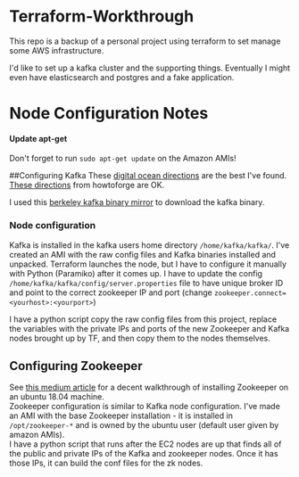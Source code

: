 # Terraform-Workthrough
This repo is a backup of a personal project using terraform to set manage some AWS infrastructure.

I'd like to set up a kafka cluster and the supporting things. Eventually I might even have elasticsearch and postgres and a fake application.

# Node Configuration Notes
#### Update apt-get  
Don't forget to run `sudo apt-get update` on the Amazon AMIs!

##Configuring Kafka
These [digital ocean directions](https://www.digitalocean.com/community/tutorials/how-to-install-apache-kafka-on-ubuntu-18-04) are the best I've found. [These directions](https://www.howtoforge.com/tutorial/ubuntu-apache-kafka-installation/) from howtoforge are OK.

I used this [berkeley kafka binary mirror](http://mirrors.ocf.berkeley.edu/apache/kafka/2.2.0/kafka_2.12-2.2.0.tgz) to download the kafka binary.

### Node configuration
Kafka is installed in the kafka users home directory `/home/kafka/kafka/`. I've created an AMI with the raw config files and 
Kafka binaries installed and unpacked. Terraform launches the node, but I have to configure it manually with Python (Paramiko) 
after it comes up. I have to update the config `/home/kafka/kafka/config/server.properties` file to have unique broker ID 
and point to the correct zookeeper IP and port (change `zookeeper.connect=<yourhost>:<yourport>`)

I have a python script copy the raw config files from this project, replace the variables with the private IPs and 
ports of the new Zookeeper and Kafka nodes brought up by TF, and then copy them to the nodes themselves.

## Configuring Zookeeper
See [this medium article](https://medium.com/@ryannel/installing-zookeeper-on-ubuntu-9f1f70f22e25) for a decent walkthrough of installing
Zookeeper on an ubuntu 18.04 machine.  
Zookeeper configuration is similar to Kafka node configuration. I've made an AMI with the base Zookeeper installation - it is installed in `/opt/zookeeper-*` and is owned by the ubuntu user (default user given by amazon AMIs).  
I have a python script that runs after the EC2 nodes are up that finds all of the public and private IPs of the Kafka and zookeeper nodes. Once it has those IPs, it can build the conf files for the zk nodes.

